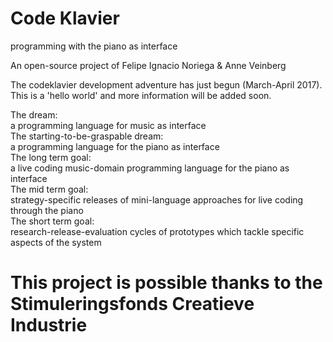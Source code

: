 # Code Klavier
programming with the piano as interface

An open-source project of Felipe Ignacio Noriega & Anne Veinberg

The codeklavier development adventure has just begun (March-April 2017). This is a 'hello world' and more information will be added soon.
<div class='dream'>
<div>The dream: </div><div>a programming language for music as interface</div></div>
<div class='dream'>
<div>The starting-to-be-graspable dream:</div><div>a programming language for the piano as interface</div></div>
<div class='dream'>
<div>The long term goal:</div><div>a live coding music-domain programming language for the piano as interface</div></div>
<div class='dream'>
<div>The mid term goal:</div><div>strategy-specific releases of mini-language approaches for live coding through the piano</div></div>
<div class='dream'>
<div>The short term goal:</div><div>research-release-evaluation cycles of prototypes which tackle specific aspects of the system</div></div>

# This project is possible thanks to the Stimuleringsfonds Creatieve Industrie
